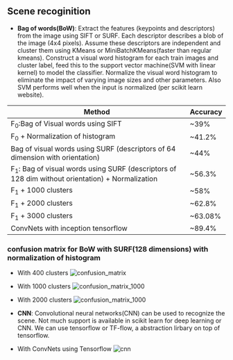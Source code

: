 ## Scene recoginition

* **Bag of words(BoW)**: Extract the features (keypoints and descriptors) from the image using SIFT or SURF. Each descriptor describes a blob of the image (4x4 pixels). Assume these descriptors are independent and cluster them using KMeans or MiniBatchKMeans(faster than regular kmeans). Construct a visual word histogram for each train images and cluster label, feed this to the support vector machine(SVM with linear kernel) to model the classifier. Normalize the visual word histogram to eliminate the impact of varying image sizes and other parameters. Also SVM performs well when the input is normalized (per scikit learn website). 

|Method | Accuracy |
|-------|----------|
|F<sub>0</sub>:Bag of Visual words using SIFT | ~39% |
|F<sub>0</sub> + Normalization of histogram  | ~41.2%    |
|Bag of visual words using SURF (descriptors of 64 dimension with orientation)|~44%|
|F<sub>1</sub>: Bag of visual words using SURF (descriptors of 128 dim without orientation) + Normalization | ~56.3% |
|F<sub>1</sub> + 1000 clusters | ~58% |
|F<sub>1</sub> + 2000 clusters| ~62.8% |
|F<sub>1</sub> + 3000 clusters| ~63.08% |
|ConvNets with inception tensorflow| ~89.4% |

### confusion matrix for BoW with SURF(128 dimensions) with normalization of histogram
* With 400 clusters
![confusion_matrix](https://github.com/Sunhick/ComputerVision/blob/master/project/output/confusion_matrix.png)

* With 1000 clusters
![confusion_matrix_1000](https://github.com/Sunhick/ComputerVision/blob/master/project/output/confusion_matrix_1000.png)

* With 2000 clusters
![confusion_matrix_1000](https://github.com/Sunhick/ComputerVision/blob/master/project/output/confusion_matrix_2000.png)

* **CNN**: Convolutional neural networks(CNN) can be used to recognize the scene. Not much support is available in scikit learn for deep learning or CNN. We can use tensorflow or TF-flow, a abstraction lirbary on top of tensorflow.

* With ConvNets using Tensorflow
![cnn](https://github.com/Sunhick/ComputerVision/blob/master/project/output/cnn_inception.png)
